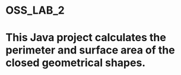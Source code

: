 # OSS_LAB_2

# This Java project calculates the perimeter and surface area of the closed geometrical shapes.
